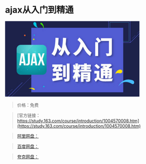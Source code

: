 # ajax从入门到精通

![img](../../../assets/study163/free/578DDE20F7647AC89376A062090D0279.jpg)

> 价格：免费

> [官方链接：https://study.163.com/course/introduction/1004570008.htm](https://study.163.com/course/introduction/1004570008.htm)

> [阿里网盘：]()

> [百度网盘：]()

> [夸克网盘：]()
